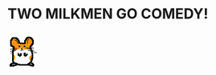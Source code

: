 # TWO MILKMEN GO COMEDY!
![hamster2](https://raw.githubusercontent.com/themoonlightbridge/themoonlightbridge/refs/heads/main/hamster2.gif)
